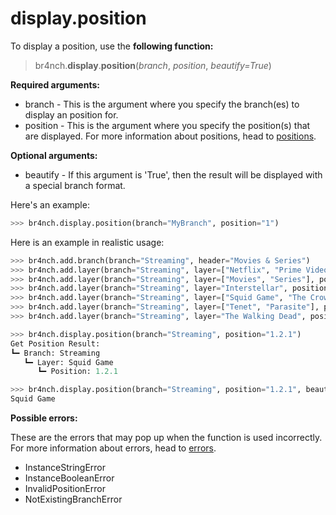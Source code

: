 # display.position

To display a position, use the **following function:**

> br4nch.**display**.**position**(*branch*, *position*, *beautify=True*)

**Required arguments:**

- branch - This is the argument where you specify the branch(es) to display an position for.
- position - This is the argument where you specify the position(s) that are displayed. For more information about positions, head to [positions](../../guides/positions.md).

**Optional arguments:**

- beautify - If this argument is 'True', then the result will be displayed with a special branch format.

Here's an example:

```python
>>> br4nch.display.position(branch="MyBranch", position="1")
```

Here is an example in realistic usage:

```python
>>> br4nch.add.branch(branch="Streaming", header="Movies & Series")
>>> br4nch.add.layer(branch="Streaming", layer=["Netflix", "Prime Video"], position="0")
>>> br4nch.add.layer(branch="Streaming", layer=["Movies", "Series"], position="*")
>>> br4nch.add.layer(branch="Streaming", layer="Interstellar", position="1.1")
>>> br4nch.add.layer(branch="Streaming", layer=["Squid Game", "The Crown"], position="1.2")
>>> br4nch.add.layer(branch="Streaming", layer=["Tenet", "Parasite"], position="2.1")
>>> br4nch.add.layer(branch="Streaming", layer="The Walking Dead", position="2.2")

>>> br4nch.display.position(branch="Streaming", position="1.2.1")
Get Position Result:
┗━ Branch: Streaming
   ┗━ Layer: Squid Game
      ┗━ Position: 1.2.1

>>> br4nch.display.position(branch="Streaming", position="1.2.1", beautify=False)
Squid Game
```

**Possible errors:**

These are the errors that may pop up when the function is used incorrectly. For more information about errors, head to [errors](../../guides/errors.md).

- InstanceStringError
- InstanceBooleanError
- InvalidPositionError
- NotExistingBranchError
